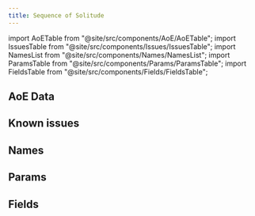 ```yaml
---
title: Sequence of Solitude
---
```


import AoETable from "@site/src/components/AoE/AoETable";
import IssuesTable from "@site/src/components/Issues/IssuesTable";
import NamesList from "@site/src/components/Names/NamesList";
import ParamsTable from "@site/src/components/Params/ParamsTable";
import FieldsTable from "@site/src/components/Fields/FieldsTable";

## AoE Data

<AoETable item_key="sequenceofsolitude" data_src="weapon" />

## Known issues

<IssuesTable item_key="sequenceofsolitude" data_src="weapon" />

## Names

<NamesList item_key="sequenceofsolitude" data_src="weapon" />

## Params

<ParamsTable item_key="sequenceofsolitude" data_src="weapon" />

## Fields

<FieldsTable item_key="sequenceofsolitude" data_src="weapon" />
